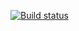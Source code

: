 [![Build status](https://ci.appveyor.com/api/projects/status/wdq3edk2cie9hmj8/branch/main?svg=true)](https://ci.appveyor.com/project/Skylagga/homeworkauto3/branch/main)
